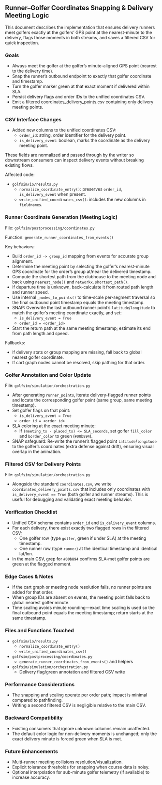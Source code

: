 ## Runner–Golfer Coordinates Snapping & Delivery Meeting Logic

This document describes the implementation that ensures delivery runners meet golfers exactly at the golfers’ GPS point at the nearest-minute to the delivery, flags those moments in both streams, and saves a filtered CSV for quick inspection.

### Goals
- Always meet the golfer at the golfer’s minute-aligned GPS point (nearest to the delivery time).
- Snap the runner’s outbound endpoint to exactly that golfer coordinate and timestamp.
- Turn the golfer marker green at that exact moment if delivered within SLA.
- Persist delivery flags and order IDs to the unified coordinates CSV.
- Emit a filtered coordinates_delivery_points.csv containing only delivery meeting points.

### CSV Interface Changes
- Added new columns to the unified coordinates CSV:
  - `order_id`: string, order identifier for the delivery point.
  - `is_delivery_event`: boolean, marks the coordinate as the delivery meeting point.

These fields are normalized and passed through by the writer so downstream consumers can inspect delivery events without breaking existing flows.

Affected code:
- `golfsim/io/results.py`
  - `normalize_coordinate_entry()`: preserves `order_id`, `is_delivery_event` when present.
  - `write_unified_coordinates_csv()`: includes the new columns in `fieldnames`.

### Runner Coordinate Generation (Meeting Logic)
File: `golfsim/postprocessing/coordinates.py`

Function: `generate_runner_coordinates_from_events()`

Key behaviors:
- Build `order_id -> group_id` mapping from events for accurate group alignment.
- Determine the meeting point by selecting the golfer’s nearest-minute GPS coordinate for the order’s group at/near the delivered timestamp.
- Compute the shortest path from the clubhouse to the meeting node and back using `nearest_node()` and `networkx.shortest_path()`.
- If departure time is unknown, back-calculate it from routed path length and runner speed.
- Use internal `_nodes_to_points()` to time-scale per-segment traversal so the final outbound point timestamp equals the meeting timestamp.
- SNAP: Overwrite the last outbound runner point’s `latitude`/`longitude` to match the golfer’s meeting coordinate exactly, and set:
  - `is_delivery_event = True`
  - `order_id = <order_id>`
- Start the return path at the same meeting timestamp; estimate its end from path length and speed.

Fallbacks:
- If delivery stats or group mapping are missing, fall back to global nearest golfer coordinate.
- If cart graph nodes cannot be resolved, skip pathing for that order.

### Golfer Annotation and Color Update
File: `golfsim/simulation/orchestration.py`

- After generating `runner_points`, iterate delivery-flagged runner points and locate the corresponding golfer point (same group, same meeting timestamp).
- Set golfer flags on that point:
  - `is_delivery_event = True`
  - `order_id = <order_id>`
- SLA coloring at the exact meeting minute:
  - If `(meeting_ts - placed_ts) <= SLA_seconds`, set golfer `fill_color` and `border_color` to green (`#00b894`).
- SNAP safeguard: Re-write the runner’s flagged point `latitude`/`longitude` to the golfer’s coordinates (extra defense against drift), ensuring visual overlap in the animation.

### Filtered CSV for Delivery Points
File: `golfsim/simulation/orchestration.py`

- Alongside the standard `coordinates.csv`, we write `coordinates_delivery_points.csv` that includes only coordinates with `is_delivery_event == True` (both golfer and runner streams). This is useful for debugging and validating exact meeting behavior.

### Verification Checklist
- Unified CSV schema contains `order_id` and `is_delivery_event` columns.
- For each delivery, there exist exactly two flagged rows in the filtered CSV:
  - One golfer row (type `golfer`, green if under SLA) at the meeting timestamp.
  - One runner row (type `runner`) at the identical timestamp and identical lat/lon.
- In the main CSV, grep for `#00b894` confirms SLA-met golfer points are green at the flagged moment.

### Edge Cases & Notes
- If the cart graph or meeting node resolution fails, no runner points are added for that order.
- When group IDs are absent on events, the meeting point falls back to global nearest golfer minute.
- Time scaling avoids minute rounding—exact time scaling is used so the final outbound point equals the meeting timestamp; return starts at the same timestamp.

### Files and Functions Touched
- `golfsim/io/results.py`
  - `normalize_coordinate_entry()`
  - `write_unified_coordinates_csv()`
- `golfsim/postprocessing/coordinates.py`
  - `generate_runner_coordinates_from_events()` and helpers
- `golfsim/simulation/orchestration.py`
  - Delivery flag/green annotation and filtered CSV write

### Performance Considerations
- The snapping and scaling operate per order path; impact is minimal compared to pathfinding.
- Writing a second filtered CSV is negligible relative to the main CSV.

### Backward Compatibility
- Existing consumers that ignore unknown columns remain unaffected.
- The default color logic for non-delivery moments is unchanged; only the exact delivery minute is forced green when SLA is met.

### Future Enhancements
- Multi-runner meeting collisions resolution/visualization.
- Explicit tolerance thresholds for snapping when course data is noisy.
- Optional interpolation for sub-minute golfer telemetry (if available) to increase accuracy.


